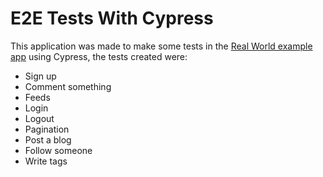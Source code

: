 # E2E Tests With Cypress

This application was made to make some tests in the [Real World example app](https://github.com/gothinkster/angular-realworld-example-app) using Cypress, the tests created were:

- Sign up
- Comment something
- Feeds
- Login
- Logout
- Pagination
- Post a blog
- Follow someone
- Write tags
